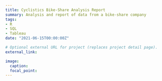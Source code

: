 ```yaml
---
title: Cyclistics Bike-Share Analysis Report
summary: Analysis and report of data from a bike-share company
tags:
- R
- SQL
- Tableau
date: "2021-06-15T00:00:00Z"

# Optional external URL for project (replaces project detail page).
external_link:

image:
  caption:
  focal_point:
---
```

